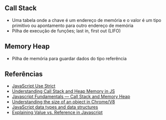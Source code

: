 ## Call Stack

- Uma tabela onde a chave é um endereço de memória e o valor é um tipo primitivo ou apontamento para outro endereço de memória
- Pilha de execução de funções; last in, first out (LIFO)

## Memory Heap

- Pilha de memória para guardar dados do tipo referência

## Referências

- [JavaScript Use Strict](https://www.w3schools.com/js/js_strict.asp)
- [Understanding Call Stack and Heap Memory in JS](https://levelup.gitconnected.com/understanding-call-stack-and-heap-memory-in-js-e34bf8d3c3a4)
- [Javascript Fundamentals — Call Stack and Memory Heap](https://medium.com/@allansendagi/javascript-fundamentals-call-stack-and-memory-heap-401eb8713204)
- [Understanding the size of an object in Chrome/V8](https://www.mattzeunert.com/2017/03/29/v8-object-size.html)
- [JavaScript data types and data structures](https://developer.mozilla.org/en-US/docs/Web/JavaScript/Data_structures)
- [Explaining Value vs. Reference in Javascript](https://codeburst.io/explaining-value-vs-reference-in-javascript-647a975e12a0)
